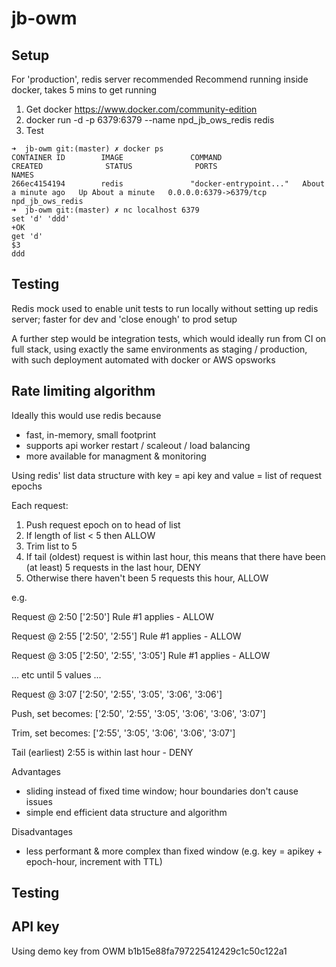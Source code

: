 # jb-owm

## Setup

For 'production', redis server recommended
Recommend running inside docker, takes 5 mins to get running
1. Get docker https://www.docker.com/community-edition
2. docker run -d -p 6379:6379 --name npd_jb_ows_redis redis
3. Test
```shell
➜  jb-owm git:(master) ✗ docker ps
CONTAINER ID        IMAGE               COMMAND                  CREATED              STATUS              PORTS                    NAMES
266ec4154194        redis               "docker-entrypoint..."   About a minute ago   Up About a minute   0.0.0.0:6379->6379/tcp   npd_jb_ows_redis
➜  jb-owm git:(master) ✗ nc localhost 6379
set 'd' 'ddd'
+OK
get 'd'
$3
ddd
```

## Testing

Redis mock used to enable unit tests to run locally without setting up redis server; faster for dev and 'close enough' to prod setup

A further step would be integration tests, which would ideally run from CI on full stack, using exactly the same environments as staging / production, with such deployment automated with docker or AWS opsworks


## Rate limiting algorithm

Ideally this would use redis because
- fast, in-memory, small footprint
- supports api worker restart / scaleout / load balancing
- more available for managment & monitoring

Using redis' list data structure
with key = api key
and value = list of request epochs

Each request:
1. Push request epoch on to head of list
2. If length of list < 5 then ALLOW
3. Trim list to 5
4. If tail (oldest) request is within last hour, this means that there have been (at least) 5 requests in the last hour, DENY
5. Otherwise there haven't been 5 requests this hour, ALLOW

e.g.

Request @ 2:50
['2:50']
Rule #1 applies - ALLOW

Request @ 2:55
['2:50', '2:55']
Rule #1 applies - ALLOW

Request @ 3:05
['2:50', '2:55', '3:05']
Rule #1 applies - ALLOW


... etc until 5 values ...


Request @ 3:07
['2:50', '2:55', '3:05', '3:06', '3:06']

Push, set becomes:
['2:50', '2:55', '3:05', '3:06', '3:06', '3:07']

Trim, set becomes:
['2:55', '3:05', '3:06', '3:06', '3:07']

Tail (earliest) 2:55 is within last hour - DENY

Advantages
- sliding instead of fixed time window; hour boundaries don't cause issues
- simple end efficient data structure and algorithm

Disadvantages
- less performant & more complex than fixed window (e.g. key = apikey + epoch-hour, increment with TTL)


## Testing

## API key
Using demo key from OWM b1b15e88fa797225412429c1c50c122a1


